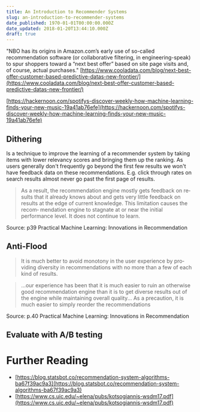 ```yaml
---
title: An Introduction to Recommender Systems
slug: an-introduction-to-recommender-systems
date_published: 1970-01-01T00:00:00.000Z
date_updated: 2018-01-20T13:44:10.000Z
draft: true
---
```


"NBO has its origins in Amazon.com’s early use of so-called recommendation software (or collaborative filtering, in engineering-speak) to spur shoppers toward a “next best offer” based on site page visits and, of course, actual purchases."
[https://www.cooladata.com/blog/next-best-offer-customer-based-predictive-datas-new-frontier/](https://www.cooladata.com/blog/next-best-offer-customer-based-predictive-datas-new-frontier/)

[https://hackernoon.com/spotifys-discover-weekly-how-machine-learning-finds-your-new-music-19a41ab76efe](https://hackernoon.com/spotifys-discover-weekly-how-machine-learning-finds-your-new-music-19a41ab76efe)

## Dithering

Is a technique to improve the learning of a recommender system by taking items with lower relevancy scores and bringing them up the ranking. As users generally don't frequently go beyond the first few results we won't have feedback data on these recommendations. E.g. click through rates on search results almost never go past the first page of results.

> As a result, the recommendation engine mostly gets feedback on re‐ sults that it already knows about and gets very little feedback on results at the edge of current knowledge. This limitation causes the recom‐ mendation engine to stagnate at or near the initial performance level. It does not continue to learn.

Source: p39 Practical Machine Learning: Innovations in Recommendation

## Anti-Flood

> It is much better to avoid monotony in the user experience by pro‐ viding diversity in recommendations with no more than a few of each kind of results.

> ...our experience has been that it is much easier to ruin an otherwise good recommendation engine than it is to get diverse results out of the engine while maintaining overall quality... As a precaution, it is much easier to simply reorder the recommendations

Source: p.40 Practical Machine Learning: Innovations in Recommendation

## Evaluate with A/B testing

# Further Reading

- [https://blog.statsbot.co/recommendation-system-algorithms-ba67f39ac9a3](https://blog.statsbot.co/recommendation-system-algorithms-ba67f39ac9a3)
- [https://www.cs.uic.edu/~elena/pubs/kotsogiannis-wsdm17.pdf](https://www.cs.uic.edu/~elena/pubs/kotsogiannis-wsdm17.pdf)
